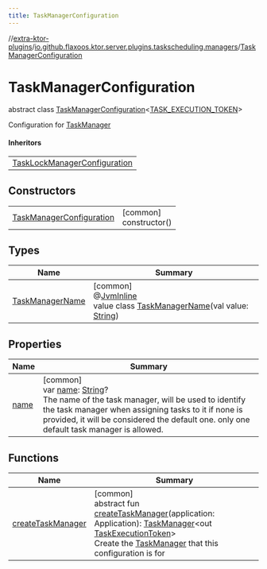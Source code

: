 ```yaml
---
title: TaskManagerConfiguration
---
```


//[extra-ktor-plugins](../../../index.md)/[io.github.flaxoos.ktor.server.plugins.taskscheduling.managers](../index.md)/[TaskManagerConfiguration](index.md)

# TaskManagerConfiguration

abstract class [TaskManagerConfiguration](index.md)&lt;[TASK_EXECUTION_TOKEN](index.md)&gt;

Configuration for [TaskManager](../-task-manager/index.md)

#### Inheritors

|                                                                                                                                                    |
|----------------------------------------------------------------------------------------------------------------------------------------------------|
| [TaskLockManagerConfiguration](../../io.github.flaxoos.ktor.server.plugins.taskscheduling.managers.lock/-task-lock-manager-configuration/index.md) |

## Constructors

|                                                            |                           |
|------------------------------------------------------------|---------------------------|
| [TaskManagerConfiguration](-task-manager-configuration.md) | [common]<br>constructor() |

## Types

| Name                                           | Summary                                                                                                                                                                                                                                                         |
|------------------------------------------------|-----------------------------------------------------------------------------------------------------------------------------------------------------------------------------------------------------------------------------------------------------------------|
| [TaskManagerName](-task-manager-name/index.md) | [common]<br>@[JvmInline](https://kotlinlang.org/api/latest/jvm/stdlib/kotlin.jvm/-jvm-inline/index.md)<br>value class [TaskManagerName](-task-manager-name/index.md)(val value: [String](https://kotlinlang.org/api/latest/jvm/stdlib/kotlin/-string/index.md)) |

## Properties

| Name            | Summary                                                                                                                                                                                                                                                                                                                      |
|-----------------|------------------------------------------------------------------------------------------------------------------------------------------------------------------------------------------------------------------------------------------------------------------------------------------------------------------------------|
| [name](name.md) | [common]<br>var [name](name.md): [String](https://kotlinlang.org/api/latest/jvm/stdlib/kotlin/-string/index.md)?<br>The name of the task manager, will be used to identify the task manager when assigning tasks to it if none is provided, it will be considered the default one. only one default task manager is allowed. |

## Functions

| Name                                        | Summary                                                                                                                                                                                                                                                                                           |
|---------------------------------------------|---------------------------------------------------------------------------------------------------------------------------------------------------------------------------------------------------------------------------------------------------------------------------------------------------|
| [createTaskManager](create-task-manager.md) | [common]<br>abstract fun [createTaskManager](create-task-manager.md)(application: Application): [TaskManager](../-task-manager/index.md)&lt;out [TaskExecutionToken](../-task-execution-token/index.md)&gt;<br>Create the [TaskManager](../-task-manager/index.md) that this configuration is for |

